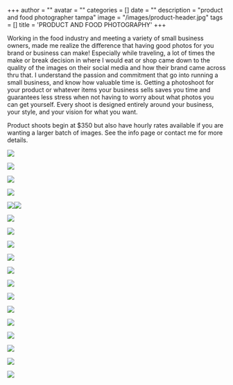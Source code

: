 +++
author = ""
avatar = ""
categories = []
date = ""
description = "product and food photographer tampa"
image = "/images/product-header.jpg"
tags = []
title = 'PRODUCT AND FOOD PHOTOGRAPHY'
+++

Working in the food industry and meeting a variety of small business owners, made me realize the difference that having good photos for you brand or business can make!   Especially while traveling, a lot of times the make or break decision in where I would eat or shop came down to the quality of the images on their social media and how their brand came across thru that. I understand the passion and commitment that go into running a small business, and know how valuable time is.  Getting a photoshoot for your product or whatever items your business sells saves you time and guarantees less stress when not having to worry about what photos you can get yourself.   Every shoot is designed entirely around your business, your style, and your vision for what you want.

Product shoots begin at $350 but also have hourly rates available if you are wanting a larger batch of images. See the info page or contact me for more details.

![](/images/cake-bakery-branding-photos-tampa2.jpg)

![](/images/lemon-tarts-bakery-tampa-branding.jpg)

![](/images/lemon-tarts-bakery-tampa-branding2.jpg)

![](/images/product-photographer-florida-fort-myers.jpg)

![](/images/tampa-branding-photographer-product-food-photography.jpg)![](/images/tampa-st-petersburg-branding-food-prodct-photography.jpg)

![](/images/fort-myers-branding-marketing-photographer-brand.jpg)

![](/images/business-photographer-branding-photography.jpg)

![](/images/small-business-branding-photography-fort-myers-naples-photographer.jpg)

![](/images/food-photographer-fort-myers-cape-coral-florida.jpg)

![](/images/macaraons-european-french-branding-tampa.jpg)

![](/images/copper-ashtray-branding-product-photos.jpg)

![](/images/copper-ashtray-branding-product-photos-tampa.jpg)

![](/images/cake-branding-restaurant-bakery-branding-tampa.jpg)

![](/images/ice-cream-restaurant-branding-photos-tampa.jpg)

![](/images/chocolate-cookie-bakery-branding-tampa.jpg)

![](/images/product-branding-influencer-photography.jpg)

![](/images/wrap-lunch-branding-restaurant-tampa.jpg)

![](/images/drinks-lemonade-restaurant-branding-tampa.jpg)